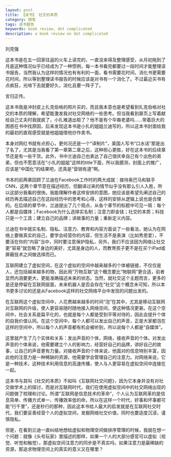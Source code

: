 ```yaml
---
layout: post
title: 【读书】 社交的本质
category: 随笔
tags: 读书报告
keywords: book review, dot complicated
description: a book review on dot complicated
---
```


刘克强

这本书是在五一回家往返的火车上读完的，一直没来得及整理感受，从月初拖到了月底这种情况似乎已经成为了一种惯例，每一本书看完都要过一段时间才能整理读书报告，当然我认为这样的情况也有有利的一面，看书需要花时间，消化书更需要花时间，所以等到整理读书报告的时候应该是对书有一个消化了。不过最近买书有点疯狂，光啃下去就要好久，消化且要一阵子了。

言归正传。

这本书我是冲封皮上扎克伯格的照片买的，而且我本意也是希望看到扎克伯格对社交的本质的理解，希望能激发我对社交网络的一些思考。但当我看到扉页上写着献给自己丈夫时我就疯了，小扎难道出柜了？他不是有个华裔老婆吗……带着巨大的困惑在书中找原因，后来发现这本书是小扎的姐姐兰迪写的，所以这本书封面给我的最初的直观感受就是他姐姐借他炒作卖书。

本身对网红书就有点担心，更何况还是一个“译制片”，美国人写书“口水话”那是出了名了，尤其是当我看了第一章第二章之后，这种担心更胜，好在这本书的后续章节还是有一些干货。此外，书中兰迪自己也表达了自己很庆幸自己有个出色的弟弟，但也不愿意活在“小扎的姐姐”这样的title下面，所以我臆测，封面上的推广，应该是“中国化”的结果吧，还真是“营销有道”啊。

书本的前两章回顾了兰迪在Facebook工作时的两大成就：接待奥巴马和联手CNN，这两个章节意在描述经历，但翻译过来的情节似乎没有那么引人入胜，所以这部分我看的很快。我能理解作者这样安排的意图，她应该是希望先阐述自己的经历再去描述自己在这段经历中的思考和心得，这样的安排从逻辑上说也是合理的。在后续的章节中，兰迪提出了几个观点，从各个章节的标题中可见一斑：每个人都是自媒体；Facebook为什么选择实名制；注意力即金钱；社交的本质；科技只是一个工具；建立自己的品牌；讲故事的力量；重新定义内容。

兰迪在书中就实名制、隐私、注意力、教育和内容方面谈了一些看法，她认为在网络上要做真实的自己，要学会经营你的内容，但生活不是表演（比如秀恩爱），不要活在你的“内容”当中，同时要注意保护隐私，另外，我们不应该因为网络让社交更“容易”就忽略了身边的美好，尤其是身边的人，而教育孩子更不是在买个iPad或屏蔽技术之间做选择而已。

互联网建立了虚拟空间，在这个虚拟的空间中越来越多的个体被链接，不仅仅是人，还包括越来越多的物，因此用“万物互联”这个概念要比“物联网”更合适，前者显然内涵要更大，更能准确描述未来的状态。当然，就社交这个主题而言，更多的是还是停留在互联网层面，未来机器人是否会存在“社交”这个概念未可知，所以本书更多讨论的还是从Facebook这样的社交网络平台中发现的问题出发的。

在互联网这个虚拟空间中，人花费越来越多的时间“泡”在其中，尤其是移动互联网对互联网的升级，使人更容易随时随地接入网络空间，使这种情况更甚。在这个空间中，社会关系是扁平化的，也就是每个人都是受到平等对待的，因此会提升个体的自我价值认同。在这个空间中，每个人都可以发出自己的声音，正是大家都泡在这样的空间中，所以每个人的声音都有机会被听到，所以说每个人都是“自媒体”。

这里就产生了几个实体和关系：发出声音的个体，网络，接收声音的个体。对发出声音的个体来说，他需要建立个人的影响力，经营好自己的品牌，讲好自己的故事，让自己的声音更有力量。对接收声音的个体来说，他面对的信息特别丰富，因此他的注意力是一种稀缺的资源，他需要学会管理自己的注意力。对网络来说，它是一种技术，这种技术利用信息的高速传播，使人与人更容易在虚拟空间中连接在一起。

这本书与其叫《社交的本质》不如叫《互联网社交问题》，因为它本身并没有对社交做学术上的探讨，而是对互联网时代，我们在使用虚拟空间中的社交网络出现的问题做了梳理和讨论。所谓“互联网是信息技术的革命”，个人认为互联网革的是信息简单、传播方式单一、传播效率低的命，所以在这样一个时代，好事和坏事都可能“行千里”，还是秒行的那种，因此这本书给人最大的启发就是在互联网社交时代，我们要妥善经营个人的虚拟空间，发掘网络社交价值，同时也要适度沉浸，谨慎隐私。

但是，在看到兰迪一直纠结地想给虚拟和物理空间做排序管理的时候，我就在想一个问题：就像《头号玩家》里描述的那样，如果一个人的大部分感官可以虚拟（视觉、听觉和触觉），那虚拟空间注意力的同步是不真实吗，如果注意力是最稀缺的资源，那追求物理空间上的真实的意义又在哪里？
